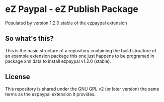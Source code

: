 # eZ Paypal - eZ Publish Package

Populated by version 1.2.0 stable of the ezpaypal extension

## So what's this?

This is the basic structure of a repository containing the build structure of an example extension package this one just happens to be programed in package xml data to install ezpaypal v1.2.0 (stable).

## License

This repository is shared under the GNU GPL v2 (or later version) the same terms as the ezpaypal extension it provides.
